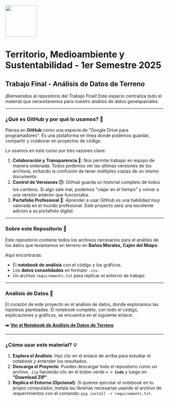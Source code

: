 <img src="https://www.digea.usach.cl/digea/site/artic/20230110/imag/foto_0000000620230110165150/LOGO_DIGEA_MAIN_01.png" height='100px'>

# Territorio, Medioambiente y Sustentabilidad - 1er Semestre 2025
## Trabajo Final - Análisis de Datos de Terreno

¡Bienvenidos al repositorio del Trabajo Final! Este espacio centraliza todo el material que necesitaremos para nuestro análisis de datos geoespaciales.

---
### ¿Qué es GitHub y por qué lo usamos? 🤔

Piensa en **GitHub** como una especie de "Google Drive para programadores". Es una plataforma en línea donde podemos guardar, compartir y colaborar en proyectos de código.

Lo usamos en este curso por tres razones clave:

1.  **Colaboración y Transparencia 🤝**: Nos permite trabajar en equipo de manera ordenada. Todos podemos ver las últimas versiones de los archivos, evitando la confusión de tener múltiples copias de un mismo documento.
2.  **Control de Versiones 🕒**: GitHub guarda un historial completo de todos los cambios. Si algo sale mal, podemos "viajar en el tiempo" y volver a una versión anterior que funcionaba.
3.  **Portafolio Profesional 🚀**: Aprender a usar GitHub es una habilidad muy valorada en el mundo profesional. Este proyecto será una excelente adición a su portafolio digital.

---
### Sobre este Repositorio 📂

Este repositorio contiene todos los archivos necesarios para el análisis de los datos que levantamos en terreno en **Baños Morales, Cajón del Maipo**.

Aquí encontrarás:
* El **notebook de análisis** con el código y los gráficos.
* Los **datos consolidados** en formato `.csv`.
* Un archivo `requirements.txt` para replicar el entorno de trabajo.

---
### Análisis de Datos 📝

El corazón de este proyecto es el análisis de datos, donde exploramos las hipótesis planteadas. El notebook completo, con todo el código, explicaciones y gráficos, se encuentra en el siguiente enlace:

➡️ **[Ver el Notebook de Análisis de Datos de Terreno](Analisis%20Datos%20Terreno.md)**

---
### ¿Cómo usar este material? 💡

1.  **Explora el Análisis**: Haz clic en el enlace de arriba para estudiar el notebook y entender los resultados.
2.  **Descarga el Proyecto**: Puedes descargar todo el repositorio como un archivo `.zip` haciendo clic en el botón verde **`< > Code`** y luego en **"Download ZIP"**.
3.  **Replica el Entorno (Opcional)**: Si quieres ejecutar el notebook en tu propio computador, instala las librerías necesarias usando el archivo de requerimientos con el comando: `pip install -r requirements.txt`.
